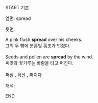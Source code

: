 START
기본

앞면:
spread


뒷면:
<div>A pink flush <strong>spread</strong> over his cheeks. </div><div><div>그의 두 뺨에 분홍빛 홍조가 번졌다.<br><br><div>Seeds and pollen are <strong>spread</strong> by the wind. </div><div><div>씨앗과 꽃가루는 바람을 타고 퍼진다.<br><br>퍼짐 , 확산 , 퍼지다</div></div></div></div>


해석:

END